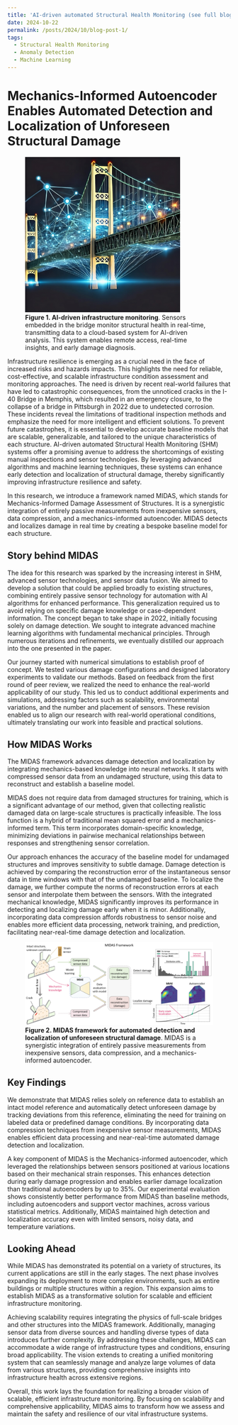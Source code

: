 ```yaml
---
title: 'AI-driven automated Structural Health Monitoring (see full blog)'
date: 2024-10-22
permalink: /posts/2024/10/blog-post-1/
tags:
  - Structural Health Monitoring
  - Anomaly Detection
  - Machine Learning
---
```



Mechanics-Informed Autoencoder Enables Automated Detection and Localization of Unforeseen Structural Damage
======
<figure>
  <img src="/files/blog/blog1-fig1.png" alt="Description of the image" style="width: 350px;" />
  <figcaption><strong>Figure 1. AI-driven infrastructure monitoring</strong>. Sensors embedded in the bridge monitor structural health in real-time, transmitting data to a cloud-based system for AI-driven analysis. This system enables remote access, real-time insights, and early damage diagnosis.</figcaption>
</figure>
Infrastructure resilience is emerging as a crucial need in the face of increased risks and hazards impacts. This highlights the need for reliable, cost-effective, and scalable infrastructure condition assessment and monitoring approaches.  The need is driven by recent real-world failures that have led to catastrophic consequences, from the unnoticed cracks in the I-40 Bridge in Memphis, which resulted in an emergency closure, to the collapse of a bridge in Pittsburgh in 2022 due to undetected corrosion. These incidents reveal the limitations of traditional inspection methods and emphasize the need for more intelligent and efficient solutions. To prevent future catastrophes, it is essential to develop accurate baseline models that are scalable, generalizable, and tailored to the unique characteristics of each structure. AI-driven automated Structural Health Monitoring (SHM) systems offer a promising avenue to address the shortcomings of existing manual inspections and sensor technologies. By leveraging advanced algorithms and machine learning techniques, these systems can enhance early detection and localization of structural damage, thereby significantly improving infrastructure resilience and safety.

In this research, we introduce a framework named MIDAS, which stands for Mechanics-Informed Damage Assessment of Structures. It is a synergistic integration of entirely passive measurements from inexpensive sensors, data compression, and a mechanics-informed autoencoder. MIDAS detects and localizes damage in real time by creating a bespoke baseline model for each structure.


Story behind MIDAS
------
The idea for this research was sparked by the increasing interest in SHM, advanced sensor technologies, and sensor data fusion. We aimed to develop a solution that could be applied broadly to existing structures, combining entirely passive sensor technology for automation with AI algorithms for enhanced performance. This generalization required us to avoid relying on specific damage knowledge or case-dependent information. The concept began to take shape in 2022, initially focusing solely on damage detection. We sought to integrate advanced machine learning algorithms with fundamental mechanical principles. Through numerous iterations and refinements, we eventually distilled our approach into the one presented in the paper.

Our journey started with numerical simulations to establish proof of concept. We tested various damage configurations and designed laboratory experiments to validate our methods. Based on feedback from the first round of peer review, we realized the need to enhance the real-world applicability of our study. This led us to conduct additional experiments and simulations, addressing factors such as scalability, environmental variations, and the number and placement of sensors.  These revision enabled us to align our research with real-world operational conditions, ultimately translating our work into feasible and practical solutions.


How MIDAS Works
------
The MIDAS framework advances damage detection and localization by integrating mechanics-based knowledge into neural networks. It starts with compressed sensor data from an undamaged structure, using this data to reconstruct and establish a baseline model. 

MIDAS does not require data from damaged structures for training, which is a significant advantage of our method, given that collecting realistic damaged data on large-scale structures is practically infeasible. The loss function is a hybrid of traditional mean squared error and a mechanics-informed term. This term incorporates domain-specific knowledge, minimizing deviations in pairwise mechanical relationships between responses and strengthening sensor correlation. 

Our approach enhances the accuracy of the baseline model for undamaged structures and improves sensitivity to subtle damage. Damage detection is achieved by comparing the reconstruction error of the instantaneous sensor data in time windows with that of the undamaged baseline. To localize the damage, we further compute the norms of reconstruction errors at each sensor and interpolate them between the sensors. With the integrated mechanical knowledge, MIDAS significantly improves its performance in detecting and localizing damage early when it is minor. Additionally, incorporating data compression affords robustness to sensor noise and enables more efficient data processing, network training, and prediction, facilitating near-real-time damage detection and localization.

<figure>
  <img src="/files/blog/blog1-fig2.png" alt="Description of the image" />
  <figcaption><strong>Figure 2. MIDAS framework for automated detection and localization of unforeseen structural damage</strong>. MIDAS is a synergistic integration of entirely passive measurements from inexpensive sensors, data compression, and a mechanics-informed autoencoder.</figcaption>
</figure>

Key Findings
------
We demonstrate that MIDAS relies solely on reference data to establish an intact model reference and automatically detect unforeseen damage by tracking deviations from this reference, eliminating the need for training on labeled data or predefined damage conditions. By incorporating data compression techniques from inexpensive sensor measurements, MIDAS enables efficient data processing and near-real-time automated damage detection and localization.

A key component of MIDAS is the Mechanics-informed autoencoder, which leveraged the relationships between sensors positioned at various locations based on their mechanical strain responses. This enhances detection during early damage progression and enables earlier damage localization than traditional autoencoders by up to 35%. Our experimental evaluation shows consistently better performance from MIDAS than baseline methods, including autoencoders and support vector machines, across various statistical metrics. Additionally, MIDAS maintained high detection and localization accuracy even with limited sensors, noisy data, and temperature variations. 


Looking Ahead
------
While MIDAS has demonstrated its potential on a variety of structures, its current applications are still in the early stages. The next phase involves expanding its deployment to more complex environments, such as entire buildings or multiple structures within a region. This expansion aims to establish MIDAS as a transformative solution for scalable and efficient infrastructure monitoring. 

Achieving scalability requires integrating the physics of full-scale bridges and other structures into the MIDAS framework. Additionally, managing sensor data from diverse sources and handling diverse types of data introduces further complexity. By addressing these challenges, MIDAS can accommodate a wide range of infrastructure types and conditions, ensuring broad applicability. The vision extends to creating a unified monitoring system that can seamlessly manage and analyze large volumes of data from various structures, providing comprehensive insights into infrastructure health across extensive regions.

Overall, this work lays the foundation for realizing a broader vision of scalable, efficient infrastructure monitoring. By focusing on scalability and comprehensive applicability, MIDAS aims to transform how we assess and maintain the safety and resilience of our vital infrastructure systems.

